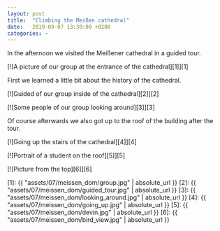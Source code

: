 ```yaml
---
layout: post
title:  "Climbing the Meißen cathedral"
date:   2019-09-07 13:30:00 +0200
categories: ~
---
```


In the afternoon we visited the Meißener cathedral in a guided tour.

[![A picture of our group at the entrance of the cathedral][1]][1]

First we learned a little bit about the history of the cathedral.

[![Guided of our group inside of the cathedral][2]][2]

[![Some people of our group looking around][3]][3]

Of course afterwards we also got up to the roof of the building after the tour.

[![Going up the stairs of the cathedral][4]][4]

[![Portrait of a student on the roof][5]][5]

[![Picture from the top][6]][6]

  [1]: {{ "assets/07/meissen_dom/group.jpg" | absolute_url }}
  [2]: {{ "assets/07/meissen_dom/guided_tour.jpg" | absolute_url }}
  [3]: {{ "assets/07/meissen_dom/looking_around.jpg" | absolute_url }}
  [4]: {{ "assets/07/meissen_dom/going_up.jpg" | absolute_url }}
  [5]: {{ "assets/07/meissen_dom/devin.jpg" | absolute_url }}
  [6]: {{ "assets/07/meissen_dom/bird_view.jpg" | absolute_url }}
